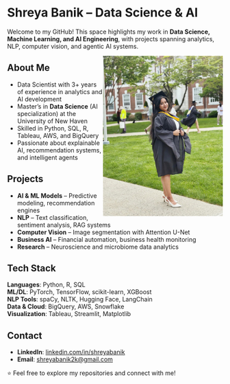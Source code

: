 # Shreya Banik – Data Science & AI

Welcome to my GitHub! This space highlights my work in **Data Science, Machine Learning, and AI Engineering**, with projects spanning analytics, NLP, computer vision, and agentic AI systems.  


<img align="right" src="https://github.com/shreya-bani/shreya-bani/blob/main/Shreya-graduation-pic.jpeg" alt="code" width="280"/>

## About Me
- Data Scientist with 3+ years of experience in analytics and AI development  
- Master’s in **Data Science** (AI specialization) at the University of New Haven  
- Skilled in Python, SQL, R, Tableau, AWS, and BigQuery  
- Passionate about explainable AI, recommendation systems, and intelligent agents  


## Projects
- **AI & ML Models** – Predictive modeling, recommendation engines  
- **NLP** – Text classification, sentiment analysis, RAG systems  
- **Computer Vision** – Image segmentation with Attention U-Net  
- **Business AI** – Financial automation, business health monitoring  
- **Research** – Neuroscience and microbiome data analytics  


## Tech Stack
**Languages**: Python, R, SQL  
**ML/DL**: PyTorch, TensorFlow, scikit-learn, XGBoost  
**NLP Tools**: spaCy, NLTK, Hugging Face, LangChain  
**Data & Cloud**: BigQuery, AWS, Snowflake  
**Visualization**: Tableau, Streamlit, Matplotlib  


## Contact
- **LinkedIn**: [linkedin.com/in/shreyabanik](https://linkedin.com/in/shreyabanik)  
- **Email**: shreyabanik2k@gmail.com  


⭐ Feel free to explore my repositories and connect with me!
